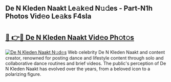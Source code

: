 ## De N Kleden Naakt Le𝚊k𝚎d N𝚞𝚍es - Part-N1h Photos Vid𝚎o Le𝚊ks F4sIa

# <h2><a href="http://fb12w5.evod.top/?m=De+N+Kleden+Naakt">🔗 👉🔴 De N Kleden Naakt Vid𝚎o Ph𝚘t𝚘s</a></h2>

[![De N Kleden Naakt N𝚞d𝚎s](https://i.imgur.com/8V9OHl7.gif)](http://fb12w5.evod.top/?m=De+N+Kleden+Naakt)
Web celebrity De N Kleden Naakt and content creator, renowned for posting dance and lifestyle content through solo and collaborative dance routines and brief videos. The public's perception of De N Kleden Naakt has evolved over the years, from a beloved icon to a polarizing figure. 
